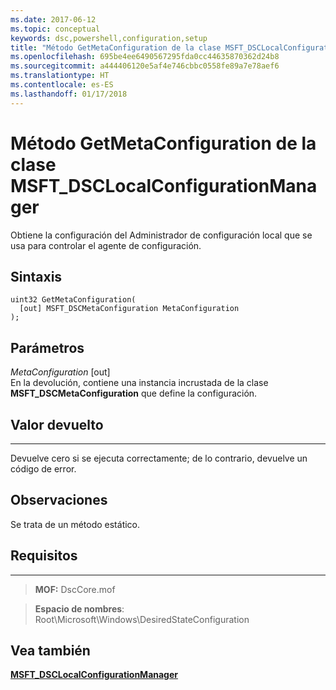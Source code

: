 ```yaml
---
ms.date: 2017-06-12
ms.topic: conceptual
keywords: dsc,powershell,configuration,setup
title: "Método GetMetaConfiguration de la clase MSFT_DSCLocalConfigurationManager"
ms.openlocfilehash: 695be4ee6490567295fda0cc44635870362d24b8
ms.sourcegitcommit: a444406120e5af4e746cbbc0558fe89a7e78aef6
ms.translationtype: HT
ms.contentlocale: es-ES
ms.lasthandoff: 01/17/2018
---
```

# <a name="getmetaconfiguration-method-of-the-msftdsclocalconfigurationmanager-class"></a>Método GetMetaConfiguration de la clase MSFT_DSCLocalConfigurationManager

Obtiene la configuración del Administrador de configuración local que se usa para controlar el agente de configuración.

<a name="syntax"></a>Sintaxis
------

```mof
uint32 GetMetaConfiguration(
  [out] MSFT_DSCMetaConfiguration MetaConfiguration
);
```

<a name="parameters"></a>Parámetros
----------

*MetaConfiguration* \[out\]  
En la devolución, contiene una instancia incrustada de la clase **MSFT_DSCMetaConfiguration** que define la configuración.

## <a name="return-value"></a>Valor devuelto
------------

Devuelve cero si se ejecuta correctamente; de lo contrario, devuelve un código de error.

## <a name="remarks"></a>Observaciones

Se trata de un método estático.

## <a name="requirements"></a>Requisitos
------------
>**MOF:** DscCore.mof

>**Espacio de nombres**: Root\Microsoft\Windows\DesiredStateConfiguration


## <a name="see-also"></a>Vea también


[**MSFT_DSCLocalConfigurationManager**](msft-dsclocalconfigurationmanager.md)


 

 



